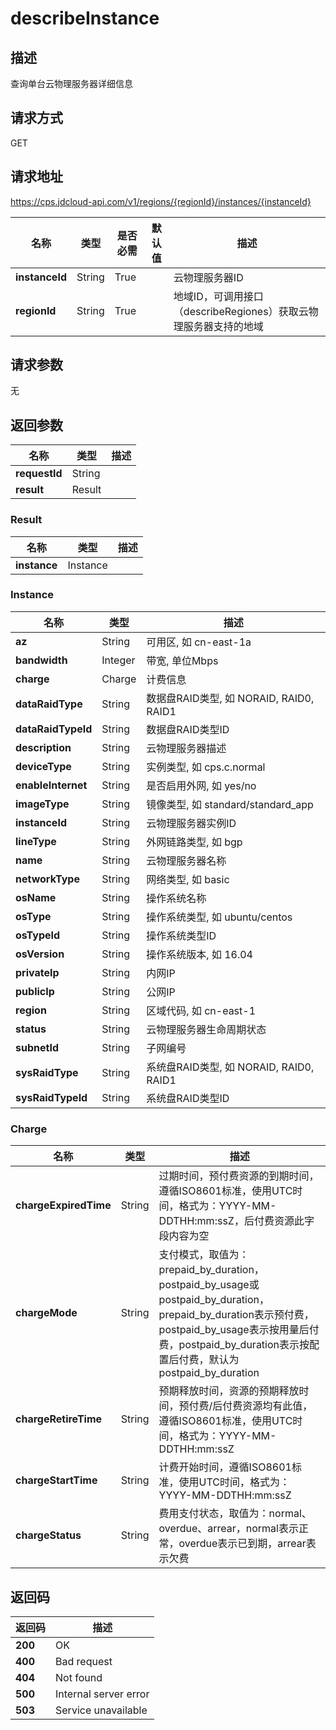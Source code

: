# describeInstance


## 描述
查询单台云物理服务器详细信息

## 请求方式
GET

## 请求地址
https://cps.jdcloud-api.com/v1/regions/{regionId}/instances/{instanceId}

|名称|类型|是否必需|默认值|描述|
|---|---|---|---|---|
|**instanceId**|String|True||云物理服务器ID|
|**regionId**|String|True||地域ID，可调用接口（describeRegiones）获取云物理服务器支持的地域|

## 请求参数
无


## 返回参数
|名称|类型|描述|
|---|---|---|
|**requestId**|String||
|**result**|Result||


### <a name="Result">Result</a>
|名称|类型|描述|
|---|---|---|
|**instance**|Instance||
### <a name="Instance">Instance</a>
|名称|类型|描述|
|---|---|---|
|**az**|String|可用区, 如 cn-east-1a|
|**bandwidth**|Integer|带宽, 单位Mbps|
|**charge**|Charge|计费信息|
|**dataRaidType**|String|数据盘RAID类型, 如 NORAID, RAID0, RAID1|
|**dataRaidTypeId**|String|数据盘RAID类型ID|
|**description**|String|云物理服务器描述|
|**deviceType**|String|实例类型, 如 cps.c.normal|
|**enableInternet**|String|是否启用外网, 如 yes/no|
|**imageType**|String|镜像类型, 如 standard/standard_app|
|**instanceId**|String|云物理服务器实例ID|
|**lineType**|String|外网链路类型, 如 bgp|
|**name**|String|云物理服务器名称|
|**networkType**|String|网络类型, 如 basic|
|**osName**|String|操作系统名称|
|**osType**|String|操作系统类型, 如 ubuntu/centos|
|**osTypeId**|String|操作系统类型ID|
|**osVersion**|String|操作系统版本, 如 16.04|
|**privateIp**|String|内网IP|
|**publicIp**|String|公网IP|
|**region**|String|区域代码, 如 cn-east-1|
|**status**|String|云物理服务器生命周期状态|
|**subnetId**|String|子网编号|
|**sysRaidType**|String|系统盘RAID类型, 如 NORAID, RAID0, RAID1|
|**sysRaidTypeId**|String|系统盘RAID类型ID|
### <a name="Charge">Charge</a>
|名称|类型|描述|
|---|---|---|
|**chargeExpiredTime**|String|过期时间，预付费资源的到期时间，遵循ISO8601标准，使用UTC时间，格式为：YYYY-MM-DDTHH:mm:ssZ，后付费资源此字段内容为空|
|**chargeMode**|String|支付模式，取值为：prepaid_by_duration，postpaid_by_usage或postpaid_by_duration，prepaid_by_duration表示预付费，postpaid_by_usage表示按用量后付费，postpaid_by_duration表示按配置后付费，默认为postpaid_by_duration|
|**chargeRetireTime**|String|预期释放时间，资源的预期释放时间，预付费/后付费资源均有此值，遵循ISO8601标准，使用UTC时间，格式为：YYYY-MM-DDTHH:mm:ssZ|
|**chargeStartTime**|String|计费开始时间，遵循ISO8601标准，使用UTC时间，格式为：YYYY-MM-DDTHH:mm:ssZ|
|**chargeStatus**|String|费用支付状态，取值为：normal、overdue、arrear，normal表示正常，overdue表示已到期，arrear表示欠费|

## 返回码
|返回码|描述|
|---|---|
|**200**|OK|
|**400**|Bad request|
|**404**|Not found|
|**500**|Internal server error|
|**503**|Service unavailable|
